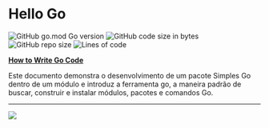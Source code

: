 # Hello Go

![GitHub go.mod Go version](https://img.shields.io/github/go-mod/go-version/Brunoquindeler/hello)
![GitHub code size in bytes](https://img.shields.io/github/languages/code-size/Brunoquindeler/hello)
![GitHub repo size](https://img.shields.io/github/repo-size/Brunoquindeler/hello)
![Lines of code](https://img.shields.io/tokei/lines/github/Brunoquindeler/hello)


[**How to Write Go Code**](https://golang.org/doc/code)

Este documento demonstra o desenvolvimento de um pacote Simples Go dentro de um módulo e introduz a ferramenta go, a maneira padrão de buscar, construir e instalar módulos, pacotes e comandos Go.

___

![](https://golang.org/lib/godoc/images/go-logo-blue.svg)
